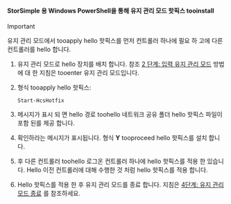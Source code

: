 <!--author=SharS last changed: 9/17/15-->

#### <a name="tooinstall-maintenance-mode-hotfixes-via-windows-powershell-for-storsimple"></a>StorSimple 용 Windows PowerShell을 통해 유지 관리 모드 핫픽스 tooinstall
> [!IMPORTANT]
> 유지 관리 모드에서 tooapply hello 핫픽스를 먼저 컨트롤러 하나에 필요 하 고에 다른 컨트롤러를 hello 합니다.
> 
> 

1. 유지 관리 모드로 hello 장치를 배치 합니다. 참조 [2 단계: 입력 유지 관리 모드](../articles/storsimple/storsimple-update-device.md#step2) 방법에 대 한 지침은 tooenter 유지 관리 모드입니다.
2. 형식 tooapply hello 핫픽스:
   
     `Start-HcsHotfix` 
3. 메시지가 표시 되 면 hello 경로 toohello 네트워크 공유 폴더 hello 핫픽스 파일이 포함 된를 제공 합니다.
4. 확인하라는 메시지가 표시됩니다. 형식 **Y** tooproceed hello 핫픽스를 설치 합니다.
5. 후 다른 컨트롤러 toohello 로그온 컨트롤러 하나에 hello 핫픽스를 적용 한 있습니다. Hello 이전 컨트롤러에 대해 수행한 것 처럼 hello 핫픽스를 적용 합니다.
6. Hello 핫픽스를 적용 한 후 유지 관리 모드를 종료 합니다. 지침은 [4단계: 유지 관리 모드 종료](../articles/storsimple/storsimple-update-device.md#step4) 를 참조하세요.

